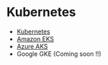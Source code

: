 # Kubernetes

* [Kubernetes](https://github.com/fabbriciocruz/kubernetes/tree/main/k8s)
* [Amazon EKS](https://github.com/fabbriciocruz/kubernetes/tree/main/AmazonEKS)
* [Azure AKS](https://github.com/fabbriciocruz/kubernetes/tree/main/AzureAKS)
* Google GKE (Coming soon !!)